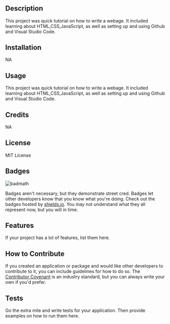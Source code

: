 # <Prework-Study-Guide>

## Description

This project was quick tutorial on how to write a webage.  It included learning about HTML,CSS,JavaScript, as well as setting up and using Github and Visual Studio Code.


## Installation

NA

## Usage

This project was quick tutorial on how to write a webage.  It included learning about HTML,CSS,JavaScript, as well as setting up and using Github and Visual Studio Code.

## Credits

NA
## License
MIT License

## Badges

![badmath](https://img.shields.io/github/languages/top/nielsenjared/badmath)

Badges aren't necessary, but they demonstrate street cred. Badges let other developers know that you know what you're doing. Check out the badges hosted by [shields.io](https://shields.io/). You may not understand what they all represent now, but you will in time.

## Features

If your project has a lot of features, list them here.

## How to Contribute

If you created an application or package and would like other developers to contribute to it, you can include guidelines for how to do so. The [Contributor Covenant](https://www.contributor-covenant.org/) is an industry standard, but you can always write your own if you'd prefer.

## Tests

Go the extra mile and write tests for your application. Then provide examples on how to run them here.